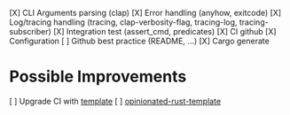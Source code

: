 [X] CLI Arguments parsing (clap)
[X] Error handling (anyhow, exitcode)
[X] Log/tracing handling (tracing, clap-verbosity-flag, tracing-log, tracing-subscriber)
[X] Integration test (assert_cmd, predicates)
[X] CI github
[X] Configuration
[ ] Github best practice (README, ...)
[X] Cargo generate

# Possible Improvements
[ ] Upgrade CI with [template](https://github.com/rust-github/template/tree/main)
[ ] [opinionated-rust-template](https://github.com/tomkarw/opinionated-rust-template)





